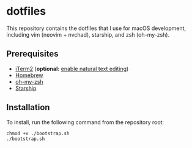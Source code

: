# dotfiles

This repository contains the dotfiles that I use for macOS development, including vim (neovim + nvchad), starship, and zsh (oh-my-zsh).

## Prerequisites

- [iTerm2](https://iterm2.com/) (**optional:** [enable natural text editing](https://gist.github.com/seachai/948ed1eeafa32ce03db6685edb879f71))
- [Homebrew](https://brew.sh/)
- [oh-my-zsh](https://ohmyz.sh/#install)
- [Starship](https://starship.rs/installing/)

## Installation

To install, run the following command from the repository root:

```shell
chmod +x ./bootstrap.sh
./bootstrap.sh
```

